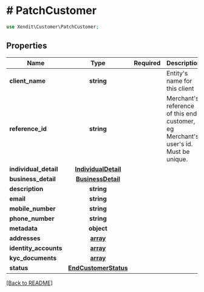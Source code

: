 # # PatchCustomer


```php
use Xendit\Customer\PatchCustomer;
```

## Properties

| Name | Type | Required | Description | Examples |
|------------|:-------------:|:-------------:|-------------|:-------------:|
| **client_name** | **string** |  | Entity&#39;s name for this client | AirAsia Indonesia |
| **reference_id** | **string** |  | Merchant&#39;s reference of this end customer, eg Merchant&#39;s user&#39;s id. Must be unique. | null |
| **individual_detail** | [**IndividualDetail**](IndividualDetail.md) |  |  | null |
| **business_detail** | [**BusinessDetail**](BusinessDetail.md) |  |  | null |
| **description** | **string** |  |  | null |
| **email** | **string** |  |  | info@xendit.co |
| **mobile_number** | **string** |  |  | +6281295412345 |
| **phone_number** | **string** |  |  | +6281295412345 |
| **metadata** | **object** |  |  | null |
| **addresses** | [**array**](AddressRequest.md) |  |  | null |
| **identity_accounts** | [**array**](IdentityAccountRequest.md) |  |  | null |
| **kyc_documents** | [**array**](KYCDocumentRequest.md) |  |  | null |
| **status** | [**EndCustomerStatus**](EndCustomerStatus.md) |  |  | null |


[[Back to README]](../../README.md)
